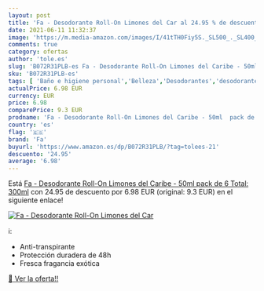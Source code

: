 ```yaml
---
layout: post
title: 'Fa - Desodorante Roll-On Limones del Car al 24.95 % de descuento'
date: 2021-06-11 11:32:37
image: 'https://m.media-amazon.com/images/I/41tTH0Fiy5S._SL500_._SL400_.jpg'
comments: true
category: ofertas
author: 'tole.es'
slug: 'B072R31PLB-es Fa - Desodorante Roll-On Limones del Caribe - 50ml pack de...'
sku: 'B072R31PLB-es'
tags: [ 'Baño e higiene personal','Belleza','Desodorantes','desodorante','fa', ]
actualPrice: 6.98 EUR
currency: EUR
price: 6.98
comparePrice: 9.3 EUR
prodname: 'Fa - Desodorante Roll-On Limones del Caribe - 50ml  pack de 6  Total: 300ml'
country: 'es'
flag: '🇪🇸'
brand: 'Fa'
buyurl: 'https://www.amazon.es/dp/B072R31PLB/?tag=tolees-21'
descuento: '24.95'
average: '6.98'
---
```


Está [Fa - Desodorante Roll-On Limones del Caribe - 50ml  pack de 6  Total: 300ml](https://www.amazon.es/dp/B072R31PLB/?tag=tolees-21) con 24.95 de descuento por 6.98 EUR (original: 9.3 EUR) en el siguiente enlace!

[![Fa - Desodorante Roll-On Limones del Car](https://m.media-amazon.com/images/I/41tTH0Fiy5S._SL500_._SL400_.jpg)](https://www.amazon.es/dp/B072R31PLB/?tag=tolees-21)

ℹ️:

- Anti-transpirante
- Protección duradera de 48h
- Fresca fragancia exótica

[🛒 Ver la oferta!!](https://www.amazon.es/dp/B072R31PLB/?tag=tolees-21)

